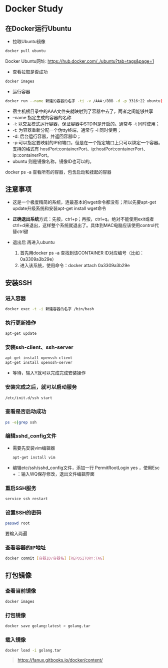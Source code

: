 # Docker Study

## 在Docker运行Ubuntu

* 拉取Ubuntu镜像
```bash
docker pull ubuntu
```

Docker Ubuntu网址: https://hub.docker.com/_/ubuntu?tab=tags&page=1

* 查看拉取是否成功
```bash
docker images
```

* 运行容器
```bash
docker run --name 新建的容器的名字 -ti -v /AAA:/BBB -d -p 3316:22 ubuntu(这个是镜像的名字)
```

* 宿主机根目录中的AAA文件夹就映射到了容器中去了，两者之间能够共享
* –name 指定生成的容器的名称
* -i: 以交互模式运行容器，保证容器中STDIN是开启的。通常与 -t 同时使用；
* -t: 为容器重新分配一个伪tty终端，通常与 -i 同时使用；
* -d: 后台运行容器，并返回容器ID；
* -p:可以指定要映射的IP和端口，但是在一个指定端口上只可以绑定一个容器。支持的格式有 hostPort:containerPort、ip:hostPort:containerPort、 ip::containerPort。
* ubuntu 则是镜像名称，镜像ID也可以的。

docker ps -a 查看所有的容器，包含启动和挂起的容器

## 注意事项
* 这是一个极度精简的系统，连最基本的wget命令都没有；所以先要apt-get update升级系统和安装apt-get install wget命令

* **正确退出系统**方式：先按，ctrl+p；再按，ctrl+q。绝对不能使用exit或者ctrl+d来退出，这样整个系统就退出了。具体到MAC电脑应该使用control代替ctrl键


* 退出后 再进入ubuntu
    1. 首先用docker ps -a 查找到该CONTAINER ID对应编号（比如：0a3309a3b29e）
    2. 进入该系统，使用命令：docker attach 0a3309a3b29e

## 安装SSH

### 进入容器
```bash
docker exec -t -i 新建容器的名字 /bin/bash
```

### 执行更新操作
```bash
apt-get update
```

### 安装ssh-client、ssh-server
```bash
apt-get install openssh-client
apt-get install openssh-server
```
* 等待，输入Y就可以完成完成安装操作

### 安装完成之后，就可以启动服务
```bash
/etc/init.d/ssh start
```

### 查看是否启动成功
```bash
ps -e|grep ssh
```

### 编辑sshd_config文件
* 需要先安装vim编辑器 
  ```bash
  apt-get install vim
  ```
* 编辑etc/ssh/sshd_config文件，添加一行 PermitRootLogin yes ，使用Esc + ：输入WQ保存修改，退出文件编辑界面

### 重启SSH服务
```bash
service ssh restart
```

### 设置SSH的密码
```bash
passwd root
```
要输入两遍

### 查看容器的IP地址
```bash
docker commit [容器ID/容器名] [REPOSITORY:TAG]
```

## 打包镜像

### 查看当前镜像
```bash
docker images
```

### 打包镜像
```bash
docker save golang:latest > golang.tar
```

### 载入镜像
```bash
docker load -i golang.tar
```

> https://fanux.gitbooks.io/docker/content/